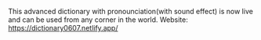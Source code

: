 This advanced dictionary with pronounciation(with sound effect) is now live and can be used from any corner in the world.
Website: https://dictionary0607.netlify.app/
